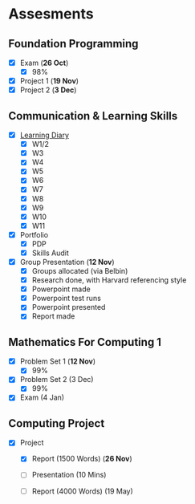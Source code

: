 # Assesments

## Foundation Programming

* [x] Exam \(**26 Oct**\)
  * [x] 98%
* [x] Project 1 \(**19 Nov**\)
* [x] Project 2 \(**3 Dec**\)

## Communication & Learning Skills

* [x] [Learning Diary](autumn-assessments/learning-diary/)
  * [x] W1/2
  * [x] W3
  * [x] W4
  * [x] W5
  * [x] W6
  * [x] W7
  * [x] W8
  * [x] W9
  * [x] W10
  * [x] W11
* [x] Portfolio
  * [x] PDP
  * [x] Skills Audit
* [x] Group Presentation \(**12 Nov**\)
  * [x] Groups allocated \(via Belbin\)
  * [x] Research done, with Harvard referencing style
  * [x] Powerpoint made
  * [x] Powerpoint test runs
  * [x] Powerpoint presented
  * [x] Report made

## Mathematics For Computing 1

* [x] Problem Set 1 \(**12 Nov**\)
  * [x] 99%
* [x] Problem Set 2 \(3 Dec\)
  * [x] 99%
* [x] Exam \(4 Jan\)

## Computing Project

* [x] Project
  * [x] Report \(1500 Words\) \(**26 Nov**\)
  * [ ] Presentation \(10 Mins\) 
  * [ ] Report \(4000 Words\) \(19 May\)

